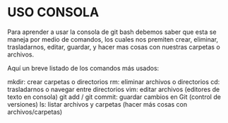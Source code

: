 # USO CONSOLA

Para aprender a usar la consola de git bash debemos saber que esta se maneja por medio de comandos, los cuales nos premiten crear, eliminar, trasladarnos, editar, guardar, y hacer mas cosas con nuestras carpetas o archivos.

Aquí un breve listado de los comandos más usados:

mkdir: crear carpetas o directorios
rm: eliminar archivos o directorios
cd: trasladarnos o navegar entre directorios
vim: editar archivos (editores de texto en consola)
git add / git commit: guardar cambios en Git (control de versiones)
ls: listar archivos y carpetas (hacer más cosas con archivos/carpetas)

